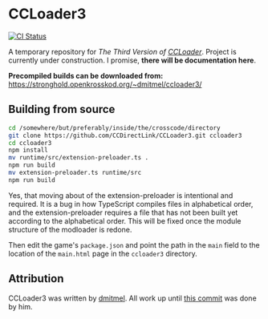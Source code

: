 # CCLoader3

[![CI Status](https://github.com/CCDirectLink/CCLoader3/workflows/CI/badge.svg)](https://github.com/CCDirectLink/CCLoader3/actions?query=workflow:CI)

A temporary repository for _The Third Version of
[CCLoader](https://github.com/CCDirectLink/CCLoader)_. Project is currently under construction. I
promise, **there will be documentation here**.

**Precompiled builds can be downloaded from:**
https://stronghold.openkrosskod.org/~dmitmel/ccloader3/

## Building from source

```bash
cd /somewhere/but/preferably/inside/the/crosscode/directory
git clone https://github.com/CCDirectLink/CCLoader3.git ccloader3
cd ccloader3
npm install
mv runtime/src/extension-preloader.ts .
npm run build
mv extension-preloader.ts runtime/src
npm run build
```

Yes, that moving about of the extension-preloader is intentional and required. It is a bug in how
TypeScript compiles files in alphabetical order, and the extension-preloader requires a file that
has not been built yet according to the alphabetical order. This will be fixed once the module
structure of the modloader is redone.

Then edit the game's `package.json` and point the path in the `main` field to the location of the
`main.html` page in the `ccloader3` directory.

## Attribution

CCLoader3 was written by [dmitmel](https://github.com/dmitmel). All work up until
[this commit](https://github.com/CCDirectLink/CCLoader3/tree/9646ae3c68057ce6babf400afd40a392562586bd)
was done by him.
